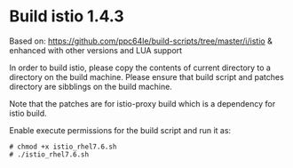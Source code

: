# Build istio 1.4.3

Based on: https://github.com/ppc64le/build-scripts/tree/master/i/istio & enhanced with other versions and LUA support

In order to build istio, please copy the contents of current directory to a directory
on the build machine. Please ensure that build script and patches directory are sibblings on
the build machine.

Note that the patches are for istio-proxy build which is a dependency for istio build.

Enable execute permissions for the build script and run it as:

```
# chmod +x istio_rhel7.6.sh
# ./istio_rhel7.6.sh
```
